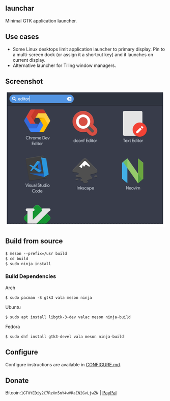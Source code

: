 launchar
--------

Minimal GTK application launcher.

## Use cases

* Some Linux desktops limit application launcher to primary display. Pin to a multi-screen dock (or assign it a shortcut key) and it launches on current display.
* Alternative launcher for Tiling window managers.

## Screenshot

![screenshot](screenshot.png)

## Build from source

```
$ meson --prefix=/usr build
$ cd build
$ sudo ninja install
```

### Build Dependencies

Arch

```
$ sudo pacman -S gtk3 vala meson ninja
```

Ubuntu

```
$ sudo apt install libgtk-3-dev valac meson ninja-build
```

Fedora

```
$ sudo dnf install gtk3-devel vala meson ninja-build
```

## Configure

Configure instructions are available in [CONFIGURE.md](CONFIGURE.md).

## Donate

Bitcoin:`1GTHYEDiy2C7RzXn5nY4wVRaEN2GvLjwZN` | [PayPal](https://paypal.me/abiosoft)

